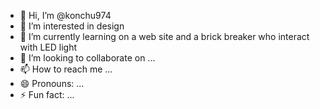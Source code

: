 - 👋 Hi, I’m @konchu974
- 👀 I’m interested in design
- 🌱 I’m currently learning on a web site and a brick breaker who interact with LED light
- 💞️ I’m looking to collaborate on ...
- 📫 How to reach me ...
- 😄 Pronouns: ...
- ⚡ Fun fact: ...

<!---
konchu974/konchu974 is a ✨ special ✨ repository because its `README.md` (this file) appears on your GitHub profile.
You can click the Preview link to take a look at your changes.
--->
